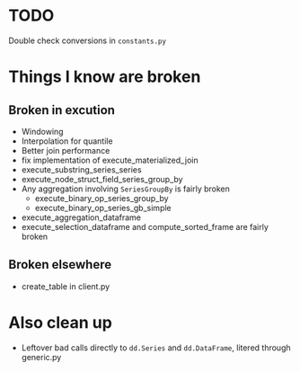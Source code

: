 # TODO

Double check conversions in `constants.py`

# Things I know are broken

## Broken in excution

- Windowing
- Interpolation for quantile
- Better join performance
- fix implementation of execute_materialized_join
- execute_substring_series_series
- execute_node_struct_field_series_group_by
- Any aggregation involving `SeriesGroupBy` is fairly broken
  - execute_binary_op_series_group_by
  - execute_binary_op_series_gb_simple
- execute_aggregation_dataframe
- execute_selection_dataframe and compute_sorted_frame are fairly broken

## Broken elsewhere

- create_table in client.py


# Also clean up

- Leftover bad calls directly to `dd.Series` and `dd.DataFrame`, litered through generic.py
